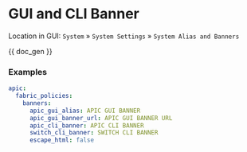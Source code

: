 # GUI and CLI Banner

Location in GUI:
`System` » `System Settings` » `System Alias and Banners`


{{ doc_gen }}

### Examples

```yaml
apic:
  fabric_policies:
    banners:
      apic_gui_alias: APIC GUI BANNER
      apic_gui_banner_url: APIC GUI BANNER URL
      apic_cli_banner: APIC CLI BANNER
      switch_cli_banner: SWITCH CLI BANNER
      escape_html: false
```
